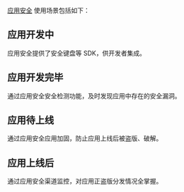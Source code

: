 [应用安全](http://tce.fsphere.cn/product/ms?idx=2) 使用场景包括如下：

## 应用开发中
应用安全提供了安全键盘等 SDK，供开发者集成。

## 应用开发完毕
通过应用安全安全检测功能，及时发现应用中存在的安全漏洞。

## 应用待上线
通过应用安全应用加固，防止应用上线后被盗版、破解。

## 应用上线后
通过应用安全渠道监控，对应用正盗版分发情况全掌握。
